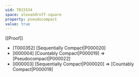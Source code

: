 ```yaml
---
uid: T015534
space: alexandroff-square
property: pseudocompact
value: true
---
```

[[Proof]]

* [T000352] [Sequentially Compact|P000020]
* [I000004] [Countably Compact|P000019] => [Pseudocompact|P000022]
* [I000003] [Sequentially Compact|P000020] => [Countably Compact|P000019]

